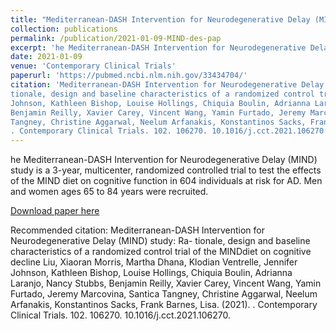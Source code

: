 ```yaml
---
title: "Mediterranean-DASH Intervention for Neurodegenerative Delay (MIND) study: Rationale, design and baseline characteristics of a randomized control trial of the MINDdiet on cognitive decline"
collection: publications
permalink: /publication/2021-01-09-MIND-des-pap
excerpt: 'he Mediterranean-DASH Intervention for Neurodegenerative Delay (MIND) study is a 3-year, multicenter, randomized controlled trial to test the effects of the MIND diet on cognitive function in 604 individuals at risk for AD. Men and women ages 65 to 84 years were recruited. '
date: 2021-01-09
venue: 'Contemporary Clinical Trials'
paperurl: 'https://pubmed.ncbi.nlm.nih.gov/33434704/'
citation: 'Mediterranean-DASH Intervention for Neurodegenerative Delay (MIND) study: Ra-
tionale, design and baseline characteristics of a randomized control trial of the MINDdiet on cognitive decline Liu, Xiaoran Morris, Martha Dhana, Klodian Ventrelle, Jennifer
Johnson, Kathleen Bishop, Louise Hollings, Chiquia Boulin, Adrianna Laranjo, Nancy Stubbs,
Benjamin Reilly, Xavier Carey, Vincent Wang, Yamin Furtado, Jeremy Marcovina, Santica
Tangney, Christine Aggarwal, Neelum Arfanakis, Konstantinos Sacks, Frank Barnes, Lisa. (2021).
. Contemporary Clinical Trials. 102. 106270. 10.1016/j.cct.2021.106270.'
---
```

he Mediterranean-DASH Intervention for Neurodegenerative Delay (MIND) study is a 3-year, multicenter, randomized controlled trial to test the effects of the MIND diet on cognitive function in 604 individuals at risk for AD. Men and women ages 65 to 84 years were recruited. 

[Download paper here](https://pubmed.ncbi.nlm.nih.gov/33434704/)

Recommended citation: Mediterranean-DASH Intervention for Neurodegenerative Delay (MIND) study: Ra-
tionale, design and baseline characteristics of a randomized control trial of the MINDdiet on cognitive decline Liu, Xiaoran Morris, Martha Dhana, Klodian Ventrelle, Jennifer
Johnson, Kathleen Bishop, Louise Hollings, Chiquia Boulin, Adrianna Laranjo, Nancy Stubbs,
Benjamin Reilly, Xavier Carey, Vincent Wang, Yamin Furtado, Jeremy Marcovina, Santica
Tangney, Christine Aggarwal, Neelum Arfanakis, Konstantinos Sacks, Frank Barnes, Lisa. (2021).
. Contemporary Clinical Trials. 102. 106270. 10.1016/j.cct.2021.106270.